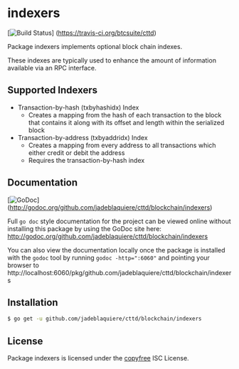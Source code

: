 indexers
========

[![Build Status](https://travis-ci.org/btcsuite/cttd.png?branch=master)]
(https://travis-ci.org/btcsuite/cttd)

Package indexers implements optional block chain indexes.

These indexes are typically used to enhance the amount of information available
via an RPC interface.

## Supported Indexers

- Transaction-by-hash (txbyhashidx) Index
  - Creates a mapping from the hash of each transaction to the block that
    contains it along with its offset and length within the serialized block
- Transaction-by-address (txbyaddridx) Index
  - Creates a mapping from every address to all transactions which either credit
    or debit the address
  - Requires the transaction-by-hash index

## Documentation

[![GoDoc](https://godoc.org/github.com/jadeblaquiere/cttd/blockchain/indexers?status.png)]
(http://godoc.org/github.com/jadeblaquiere/cttd/blockchain/indexers)

Full `go doc` style documentation for the project can be viewed online without
installing this package by using the GoDoc site here:
http://godoc.org/github.com/jadeblaquiere/cttd/blockchain/indexers

You can also view the documentation locally once the package is installed with
the `godoc` tool by running `godoc -http=":6060"` and pointing your browser to
http://localhost:6060/pkg/github.com/jadeblaquiere/cttd/blockchain/indexers

## Installation

```bash
$ go get -u github.com/jadeblaquiere/cttd/blockchain/indexers
```

## License

Package indexers is licensed under the [copyfree](http://copyfree.org) ISC
License.
